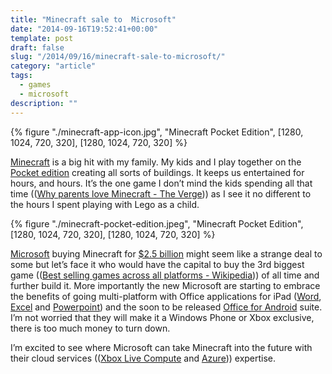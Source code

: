 ```yaml
---
title: "Minecraft sale to  Microsoft"
date: "2014-09-16T19:52:41+00:00"
template: post
draft: false
slug: "/2014/09/16/minecraft-sale-to-microsoft/"
category: "article"
tags:
  - games
  - microsoft
description: ""
---
```


{% figure "./minecraft-app-icon.jpg", "Minecraft Pocket Edition", [1280, 1024, 720, 320], [1280, 1024, 720, 320] %}

[Minecraft](https://minecraft.net) is a big hit with my family. My kids and I play together on the [Pocket edition](https://itunes.apple.com/nz/app/minecraft-pocket-edition/id479516143?mt=8&uo=4&at=10lnRx) creating all sorts of buildings. It keeps us entertained for hours, and hours. It’s the one game I don’t mind the kids spending all that time (([Why parents love Minecraft - The Verge](http://www.theverge.com/2014/9/15/6152085/why-parents-love-minecraft))) as I see it no different to the hours I spent playing with Lego as a child.

{% figure "./minecraft-pocket-edition.jpeg", "Minecraft Pocket Edition", [1280, 1024, 720, 320], [1280, 1024, 720, 320] %}

[Microsoft](http://microsoft.com)</a> buying Minecraft for [$2.5 billion](http://www.microsoft.com/en-us/news/press/2014/sept14/09-15news.aspx) might seem like a strange deal to some but let’s face it who would have the capital to buy the 3rd biggest game (([Best selling games across all platforms - Wikipedia](http://en.wikipedia.org/wiki/List_of_best-selling_video_games#All_platforms))) of all time and further build it. More importantly the new Microsoft are starting to embrace the benefits of going multi-platform with Office applications for iPad ([Word](https://itunes.apple.com/nz/app/microsoft-word-for-ipad/id586447913?mt=8&uo=4&at=10lnRx), [Excel](https://itunes.apple.com/nz/app/microsoft-excel-for-ipad/id586683407?mt=8&uo=4&at=10lnRx) and [Powerpoint](https://itunes.apple.com/nz/app/microsoft-powerpoint-for-ipad/id586449534?mt=8&uo=4&at=10lnRx)) and the soon to be released [Office for Android](http://www.theverge.com/2014/7/2/5863717/microsoft-office-android-tablets-beta) suite. I’m not worried that they will make it a Windows Phone or Xbox exclusive, there is too much money to turn down.

I’m excited to see where Microsoft can take Minecraft into the future with their cloud services (([Xbox Live Compute](http://news.xbox.com/2013/10/xbox-one-cloud) and [Azure](http://azure.microsoft.com/en-us/))) expertise.
